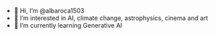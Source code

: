 - 👋 Hi, I’m @albaroca1503
- 👀 I’m interested in AI, climate change, astrophysics, cinema and art
- 🌱 I’m currently learning Generative AI




<!---
albaroca1503/albaroca1503 is a ✨ special ✨ repository because its `README.md` (this file) appears on your GitHub profile.
You can click the Preview link to take a look at your changes.
--->
